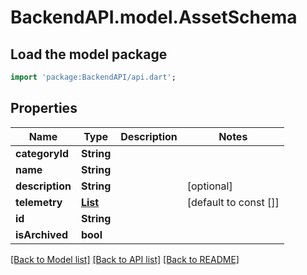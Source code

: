 # BackendAPI.model.AssetSchema

## Load the model package
```dart
import 'package:BackendAPI/api.dart';
```

## Properties

 Name            | Type                                          | Description | Notes                 
-----------------|-----------------------------------------------|-------------|-----------------------
 **categoryId**  | **String**                                    |             |
 **name**        | **String**                                    |             |
 **description** | **String**                                    |             | [optional]            
 **telemetry**   | [**List<AssetTelemetry>**](AssetTelemetry.md) |             | [default to const []] 
 **id**          | **String**                                    |             |
 **isArchived**  | **bool**                                      |             |

[[Back to Model list]](../README.md#documentation-for-models) [[Back to API list]](../README.md#documentation-for-api-endpoints) [[Back to README]](../README.md)


